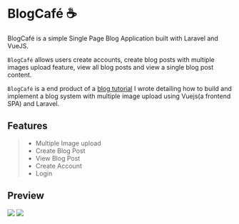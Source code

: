 # BlogCafé ☕️

BlogCafé is a simple Single Page Blog Application built with Laravel and VueJS.

`BlogCafé` allows users create accounts, create blog posts with multiple images upload feature, view all blog posts and view a single blog post content.

`BlogCafé` is a end product of a [blog tutorial](https://medium.com/@martinsOnuoha/building-a-simple-blog-with-multiple-image-upload-in-laravel-vue-5517de920796) I wrote detailing how to build and implement a blog system with multiple image upload using Vuejs(a frontend SPA) and Laravel.

## Features

> - Multiple Image upload
> - Create Blog Post
> - View Blog Post
> - Create Account
> - Login
>

## Preview

<img src="https://raw.githubusercontent.com/MartinsOnuoha/BlogCafe/master/public/home.png" />

<img src="https://raw.githubusercontent.com/MartinsOnuoha/BlogCafe/master/public/viewpost.png" />
